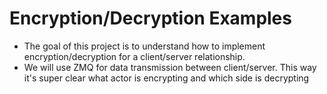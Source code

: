 # Encryption/Decryption Examples
- The goal of this project is to understand how to implement encryption/decryption for a client/server relationship.
- We will use ZMQ for data transmission between client/server. This way it's super clear what actor is encrypting and which side is decrypting
